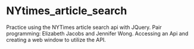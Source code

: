 # NYtimes_article_search

Practice using the NYTimes article search api with JQuery.
Pair programming: Elizabeth Jacobs and Jennifer Wong. 
Accessing an Api and creating a web window to utilize the API.
